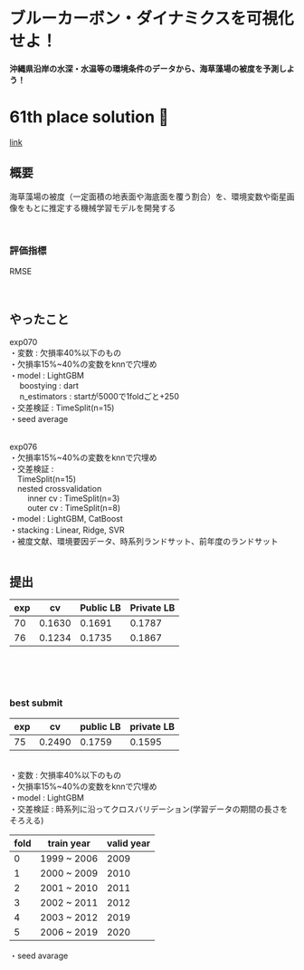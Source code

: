 # ブルーカーボン・ダイナミクスを可視化せよ！
#### 沖縄県沿岸の水深・水温等の環境条件のデータから、海草藻場の被度を予測しよう！

# 61th place solution 🥉

[link](https://signate.jp/competitions/936)

## 概要
海草藻場の被度（一定面積の地表面や海底面を覆う割合）を、環境変数や衛星画像をもとに推定する機械学習モデルを開発する

<br />

### 評価指標
RMSE

<br />

## やったこと
exp070 <br />
・変数 : 欠損率40%以下のもの　<br />
・欠損率15%~40%の変数をknnで穴埋め　<br />
・model : LightGBM <br />
&emsp; boostying : dart <br />
&emsp; n_estimators : startが5000で1foldごと+250 <br />
・交差検証 : TimeSplit(n=15) <br />
・seed average <br />

<br />
exp076 <br \>
・欠損率15%~40%の変数をknnで穴埋め <br />
・交差検証 : <br />
&emsp;TimeSplit(n=15) <br />
&emsp;nested crossvalidation <br />
&emsp;&emsp; inner cv : TimeSplit(n=3) <br />
&emsp;&emsp; outer cv : TimeSplit(n=8) <br />
・model : LightGBM, CatBoost　<br />
・stacking : Linear, Ridge, SVR　<br />
・被度文献、環境要因データ、時系列ランドサット、前年度のランドサット　<br />




<br />

## 提出
| exp | cv | Public LB | Private LB |
----- | -- | --------- | ----------
70 | 0.1630 | 0.1691 | 0.1787
76 | 0.1234 | 0.1735 | 0.1867

<br />
<br />
<br />

### best submit
| exp | cv | public LB | private LB |
----- | -- | --------- | ----------
75 | 0.2490 | 0.1759 | 0.1595

<br />
・変数 : 欠損率40%以下のもの <br />
・欠損率15%~40%の変数をknnで穴埋め <br />
・model : LightGBM <br />
・交差検証 : 時系列に沿ってクロスバリデーション(学習データの期間の長さをそろえる) <br />

  | fold | train year | valid year |
  ------ | ---------- | ----------
  0 | 1999 ~ 2006 | 2009 
  1 | 2000 ~ 2009 | 2010
  2 | 2001 ~ 2010 | 2011
  3 | 2002 ~ 2011 | 2012
  4 | 2003 ~ 2012 | 2019
  5 | 2006 ~ 2019 | 2020 

・seed avarage <br />

